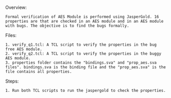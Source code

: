 Overview:

	Formal verification of AES Module is performed using JasperGold. 16 properties are that are checked in an AES module and in an AES module with bugs. The objective is to find the bugs formally.

Files:

	1. verify_q1.tcl: A TCL script to verify the properties in the bug free AES module.
	2. verify_q2.tcl: A TCL script to verify the properties in the buggy AES module.
	3. properties folder contains the "bindings.sva" and "prop_aes.sva files". bindings.sva is the binding file and the "prop_aes.sva" is the file contains all properties.



Steps:

	1. Run both TCL scripts to run the jaspergold to check the properties.

